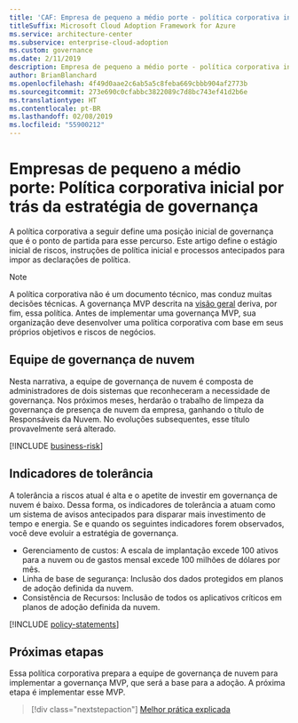 ```yaml
---
title: 'CAF: Empresa de pequeno a médio porte - política corporativa inicial por trás da estratégia de governança'
titleSuffix: Microsoft Cloud Adoption Framework for Azure
ms.service: architecture-center
ms.subservice: enterprise-cloud-adoption
ms.custom: governance
ms.date: 2/11/2019
description: Empresa de pequeno a médio porte - política corporativa inicial por trás da estratégia de governança
author: BrianBlanchard
ms.openlocfilehash: 4f49d0aae2c6ab5a5c8feba669cbbb904af2773b
ms.sourcegitcommit: 273e690c0cfabbc3822089c7d8bc743ef41d2b6e
ms.translationtype: HT
ms.contentlocale: pt-BR
ms.lasthandoff: 02/08/2019
ms.locfileid: "55900212"
---
```

# <a name="small-to-medium-enterprise-initial-corporate-policy-behind-the-governance-strategy"></a>Empresas de pequeno a médio porte: Política corporativa inicial por trás da estratégia de governança

A política corporativa a seguir define uma posição inicial de governança que é o ponto de partida para esse percurso. Este artigo define o estágio inicial de riscos, instruções de política inicial e processos antecipados para impor as declarações de política.

> [!NOTE]
>A política corporativa não é um documento técnico, mas conduz muitas decisões técnicas. A governança MVP descrita na [visão geral](./overview.md) deriva, por fim, essa política. Antes de implementar uma governança MVP, sua organização deve desenvolver uma política corporativa com base em seus próprios objetivos e riscos de negócios.

## <a name="cloud-governance-team"></a>Equipe de governança de nuvem

Nesta narrativa, a equipe de governança de nuvem é composta de administradores de dois sistemas que reconheceram a necessidade de governança. Nos próximos meses, herdarão o trabalho de limpeza da governança de presença de nuvem da empresa, ganhando o título de Responsáveis da Nuvem. No evoluções subsequentes, esse título provavelmente será alterado.

[!INCLUDE [business-risk](../../../../../includes/cloud-adoption/governance/business-risks.md)]

## <a name="tolerance-indicators"></a>Indicadores de tolerância

A tolerância a riscos atual é alta e o apetite de investir em governança de nuvem é baixo. Dessa forma, os indicadores de tolerância a atuam como um sistema de avisos antecipados para disparar mais investimento de tempo e energia. Se e quando os seguintes indicadores forem observados, você deve evoluir a estratégia de governança.

- Gerenciamento de custos: A escala de implantação excede 100 ativos para a nuvem ou de gastos mensal excede 100 milhões de dólares por mês.
- Linha de base de segurança: Inclusão dos dados protegidos em planos de adoção definida da nuvem.
- Consistência de Recursos: Inclusão de todos os aplicativos críticos em planos de adoção definida da nuvem.

[!INCLUDE [policy-statements](../../../../../includes/cloud-adoption/governance/policy-statements.md)]

## <a name="next-steps"></a>Próximas etapas

Essa política corporativa prepara a equipe de governança de nuvem para implementar a governança MVP, que será a base para a adoção. A próxima etapa é implementar esse MVP.

> [!div class="nextstepaction"]
> [Melhor prática explicada](./best-practice-explained.md)